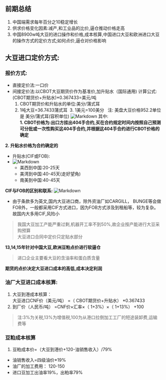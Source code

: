 ## 前期总结
1. 中国端需求每年百分之10稳定增长
2. 供求价格变化因素:减产,和工业品的比价,逼仓推动价格走高
3. 中国8900w吨大豆的进口操作和价格,成本核算,中国进口大豆和欧洲进口大豆的操作方式的定价方式;如何点价,逼仓对价格影响

## 大豆进口定价方式:
### 报价方式:  
- 直接定价法:一口价  
- 间接定价法:以CBOT大豆期货价作为基准价,加升贴水（国际通用)
计算公式:(CBOT期货价+升贴水)*0.367433=美元/吨  
  1. CBOT期货价和升贴水的单位:美分/蒲式耳
  2. 1吨大豆=36.7433蒲式耳
  3. 1美元=100美分  
注: 美盘大豆价格952.2单位是 美分/蒲式耳(容积单位)
 ![Markdown](http://i1.piimg.com/1949/4afd3d1aa2019ab9.png)
其中:  
**1. CBOT价格为:出口方挂出404手合约,买在合约规定时间内按照自己预测可分批或一次性购买这404手合约,并根据这404手合约进行CBOT价格的确定**  

**2. 升贴水价格为合约确定的**  

- 升贴水(CIF或FOB):
- ![Markdown](http://i1.piimg.com/1949/4a84d9f9071520fa.jpg) 
  - 美西到中国:20-25天  
  - 美湾到中国:40-45天(走好望角)
  - 南美到中国:40-45天  
  
**CIF与FOB的区别和联系:**
![Markdown](http://i2.muimg.com/1949/26472e163ffcbebb.png)  
- 由于条款多为英文,国内大豆进口商，除外资油厂如CARGILL， BUNGE等会做FOB外，一般都采用CIF方式进口，因为FOB方式涉及到租船等，较为复杂。故国内大多用CIF,风险小  
> 我国大豆加工产能严重过剩,机器开工率不到50%,故企业按产能进行大豆采购预算  
大豆进口合同中定价只定贴水部分  

**13,14,15年针对中国大豆,欧洲豆粕点价进行软逼仓**  

> 进口企业主要看大豆的含油率和蛋白质含量  

**期货的点价决定大豆进口成本的高低,成本决定利润**  
### 油厂大豆进口成本核算:  
1. 大豆到港成本核算：  
大豆进口CNF价（美元/吨） =（ CBOT期货价+升贴水） *0.367433
2. 到厂价（人民币/吨） =CNF价×汇率×（ 1+3%）×（ 1+13%） +100  
> 注:3%为关税,13%为增值税,100为从港口拉倒加工工厂的短途装卸费,运输费等
### 豆粕成本核算  
1. 豆粕成本价=（大豆到港价+120-油销售收入）/79%
- 油销售收入=四级油价*19%  
- 油厂的加工费用： 120-150  
- 进口豆加工出油率19%，出粕率79%
